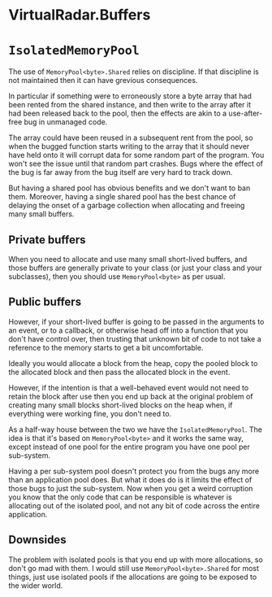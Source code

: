 # VirtualRadar.Buffers

# `IsolatedMemoryPool`

The use of `MemoryPool<byte>.Shared` relies on discipline. If that discipline is
not maintained then it can have grevious consequences.

In particular if something were to erroneously store a byte array that had been
rented from the shared instance, and then write to the array after it had been
released back to the pool, then the effects are akin to a use-after-free bug in
unmanaged code.

The array could have been reused in a subsequent rent from the pool, so when the
bugged function starts writing to the array that it should never have held onto
it will corrupt data for some random part of the program. You won't see the
issue until that random part crashes. Bugs where the effect of the bug is far
away from the bug itself are very hard to track down.

But having a shared pool has obvious benefits and we don't want to ban them.
Moreover, having a single shared pool has the best chance of delaying the onset
of a garbage collection when allocating and freeing many small buffers.



## Private buffers

When you need to allocate and use many small short-lived buffers, and those
buffers are generally private to your class (or just your class and your
subclasses), then you should use `MemoryPool<byte>` as per usual.



## Public buffers

However, if your short-lived buffer is going to be passed in the arguments to an
event, or to a callback, or otherwise head off into a function that you don't
have control over, then trusting that unknown bit of code to not take a
reference to the memory starts to get a bit uncomfortable.

Ideally you would allocate a block from the heap, copy the pooled block to the
allocated block and then pass the allocated block in the event.

However, if the intention is that a well-behaved event would not need to retain
the block after use then you end up back at the original problem of creating
many small blocks short-lived blocks on the heap when, if everything were
working fine, you don't need to.

As a half-way house between the two we have the `IsolatedMemoryPool`. The idea
is that it's based on `MemoryPool<byte>` and it works the same way, except
instead of one pool for the entire program you have one pool per sub-system.

Having a per sub-system pool doesn't protect you from the bugs any more than an
application pool does. But what it does do is it limits the effect of those bugs
to just the sub-system. Now when you get a weird corruption you know that the
only code that can be responsible is whatever is allocating out of the isolated
pool, and not any bit of code across the entire application.



## Downsides

The problem with isolated pools is that you end up with more allocations, so
don't go mad with them. I would still use `MemoryPool<byte>.Shared` for most
things, just use isolated pools if the allocations are going to be exposed to
the wider world.
